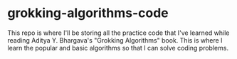 # grokking-algorithms-code
This repo is where I'll be storing all the practice code that I've learned while reading Aditya Y. Bhargava's "Grokking Algorithms" book. This is where I learn the popular and basic algorithms so that I can solve coding problems.
